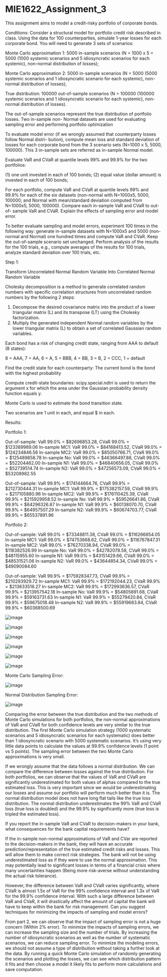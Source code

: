# MIE1622_Assignment_3
 
This assignment aims to model a credit-risky portfolio of corporate bonds. 

Conditions:
Consider a structural model for portfolio credit risk described in class. Using the data for 100 counterparties,
simulate 1-year losses for each corporate bond. You will need to generate 3 sets of scenarios:

Monte Carlo approximation 1: 5000 in-sample scenarios (N = 1000 x 5 = 5000 (1000 systemic
scenarios and 5 idiosyncratic scenarios for each systemic), non-normal distribution of losses);

Monte Carlo approximation 2: 5000 in-sample scenarios (N = 5000 (5000 systemic scenarios
and 1 idiosyncratic scenario for each systemic), non-normal distribution of losses);

True distribution: 100000 out-of-sample scenarios (N = 100000 (100000 systemic scenarios
and 1 idiosyncratic scenario for each systemic), non-normal distribution of losses).

The out-of-sample scenarios represent the true distribution of portfolio losses. Two in-sample non-
Normal datasets are used for evaluating sampling error and performing portfolio optimization

To evaluate model error (if we wrongly assumed that counterparty losses follow Normal distri-
bution), compute mean loss and standard deviation of losses for each corporate bond from the
3 scenario sets (N=1000 x 5, 5000, 100000). This 3 in-sample sets are referred as in-sample Normal
model.

Evaluate VaR and CVaR at quantile levels 99% and 99.9% for the two portfolios:

(1) one unit invested in each of 100 bonds;
(2) equal value (dollar amount) is invested in each of 100 bonds;

For each portfolio, compute VaR and CVaR at quantile levels 99% and 99.9% for each of the six
datasets (non-normal with N=1000x5, 5000, 100000; and Normal with mean/standard deviation
computed from N=1000x5, 5000, 100000). Compare each in-sample VaR and CVaR to out-of-
sample VaR and CVaR. Explain the effects of sampling error and model error.

To better evaluate sampling and model errors, experiment 100 times in the following
way: generate in-sample datasets with N=1000x5 and 5000 (non-normal and Normal) one hundred
times and compute VaR and CVaR. Keep the out-of-sample scenario set unchanged. Perform
analysis of the results for the 100 trials, e.g., compute averages of the results for 100 trials, analyze
standard deviation over 100 trials, etc.

Step 1:

Transform Uncorrelated Normal Random Variable Into Correlated Normal Random Variable

Cholesky decomposition is a method to generate correlated random numbers with specific correlation structures from uncorrelated random numbers by the following 2 steps:

1.   Decompose the desired covariance matrix into the product of a lower triangular matrix (L) and its transpose (LT) using the Cholesky factorization.
2.   Multiply the generated independent Normal random variables by the lower triangular matrix (L) to obtain a set of correlated Gaussian random variables.

Each bond has a risk of changing credit state, ranging from AAA to default (8 states):

8 = AAA, 7 = AA, 6 = A, 5 = BBB, 4 = BB, 3 = B, 2 = CCC, 1 = default

Find the credit state for each counterparty: The current bond is the bond with the highest probability

Compute credit-state boundaries: scipy.special.ndtri is used to return the argument x for which the area under the Gaussian probability density function equals y.

Monte Carlo is used to estimate the bond transition state.

Two scenarios are 1 unit in each, and equal $ in each.

Results:

Portfolio 1:

Out-of-sample: VaR 99.0% = $82696853.28, CVaR 99.0% = $123389989.06
In-sample MC1: VaR 99.0% = $84168413.52, CVaR 99.0% = $124234846.56
In-sample MC2: VaR 99.0% = $85050766.71, CVaR 99.0% = $125489858.78
In-sample No: VaR 99.0% = $46366497.88, CVaR 99.0% = $52204462.00
In-sample N1: VaR 99.0% = $46840656.05, CVaR 99.0% = $52739514.74
In-sample N2: VaR 99.0% = $47256573.09, CVaR 99.0% = $53208982.55

Out-of-sample: VaR 99.9% = $174144664.76, CVaR 99.9% = $212730444.31
In-sample MC1: VaR 99.9% = $175382157.59, CVaR 99.9% = $217105880.96
In-sample MC2: VaR 99.9% = $176110425.39, CVaR 99.9% = $215929958.52
In-sample No: VaR 99.9% = $59526641.86, CVaR 99.9% = $64296326.87
In-sample N1: VaR 99.9% = $60138070.70, CVaR 99.9% = $64957507.29
In-sample N2: VaR 99.9% = $60674703.77, CVaR 99.9% = $65537891.96


Portfolio 2:

Out-of-sample: VaR 99.0% = $73348811.38, CVaR 99.0% = $116266854.05
In-sample MC1: VaR 99.0% = $74753668.62, CVaR 99.0% = $116767847.31
In-sample MC2: VaR 99.0% = $76270338.94, CVaR 99.0% = $118382526.99
In-sample No: VaR 99.0% = $42782078.58, CVaR 99.0% = $48115955.60
In-sample N1: VaR 99.0% = $43151429.66, CVaR 99.0% = $48531521.06
In-sample N2: VaR 99.0% = $43644854.34, CVaR 99.0% = $49090084.60

Out-of-sample: VaR 99.9% = $175928347.73, CVaR 99.9% = $210293929.72
In-sample MC1: VaR 99.9% = $172192044.23, CVaR 99.9% = $213633516.27
In-sample MC2: VaR 99.9% = $172993636.57, CVaR 99.9% = $213957542.18
In-sample No: VaR 99.9% = $54805891.68, CVaR 99.9% = $59163731.63
In-sample N1: VaR 99.9% = $55279420.84, CVaR 99.9% = $59675018.48
In-sample N2: VaR 99.9% = $55919683.84, CVaR 99.9% = $60368500.69

![image](https://github.com/user-attachments/assets/9011ef66-df73-4e63-be3e-5fd4d60da8dd)

![image](https://github.com/user-attachments/assets/6fce5498-860f-4791-ac59-c1738158678a)

![image](https://github.com/user-attachments/assets/6b1164b3-8019-404f-8c10-8c39cb2992ee)

![image](https://github.com/user-attachments/assets/8bf8f3e3-8794-4fbd-b37c-b6c183acfe2b)

![image](https://github.com/user-attachments/assets/3a7bfb2f-7fd3-4a62-ba0f-38d9558d199a)

![image](https://github.com/user-attachments/assets/30055070-b627-4ad5-89cf-ccb712db3abf)

Monte Carlo Sampling Error:

![image](https://github.com/user-attachments/assets/41dbb4cd-1ed1-4052-82db-ff51ec277733)

Normal Distribution Sampling Error:

![image](https://github.com/user-attachments/assets/6c5ff34f-636b-4776-9fdc-cf53cbd440ad)

Comparing the error between the true distribution and the two methods of Monte Carlo simulations for both portfolios, the non-normal approximations of VaR and CVaR for both confidence levels are very similar to the true distribution. The first Monte Carlo simulation strategy (1000 systematic scenarios and 5 idiosyncratic scenarios for each systematic) does better than 1 idiosyncratic scenario with 5000 systematic scenarios. It’s using very little data points to calculate the values at 99.9% confidence levels (1 point vs 5 points). The sampling error between the two Monte Carlo approximations is very small.

If we wrongly assume that the data follows a normal distribution. We can compare the difference between losses against the true distribution. For both portfolios, we can observe that the values of VaR and CVaR are significantly underestimated for both values of alphas compared to the true estimated loss. This is very important since we would be underestimating our losses and assume our portfolio will perform much better than it is. The normal distribution model does not have long flat tails like the true loss distribution. The normal distribution underestimates the 99% VaR and CVaR loss (true loss is doubled) and the 99.9% by significantly more (true loss is tripled the estimated loss).

If you report the in-sample VaR and CVaR to decision-makers in your bank, what consequences for the bank capital requirements have?

If the in-sample non-normal approximations of VaR and CVar are reported to the decision-makers in the bank, they will have an accurate prediction/representation of the true estimated credit risks and losses. This will allow them to make correct risk strategies. The bank will not be using underestimated loss as if they were to use the normal approximation. This may potentially lead to significant losses in terms of a financial crisis where many uncertainties happen (Being more risk-averse without understanding the actual risk tolerance).

However, the difference between VaR and CVaR varies significantly, where CVaR is almost 1.5x of VaR for the 99% confidence interval and 1.3x of VaR for the 99.9% confidence interval. With such a large difference between VaR and CVaR, it will drastically affect the amount of capital the bank will have to keep within the bank for risk management.
Can you suggest techniques for minimizing the impacts of sampling and model errors?

From part 2, we can observe that the impact of sampling error is not a huge concern (Within 2% error). To minimize the impacts of sampling errors, we can increase the sampling size and the number of trials. By increasing the number of idiosyncratic scenarios as well as the number of systematic scenarios, we can reduce sampling error.
To minimize the modeling errors, we should not assume a type of distribution without taking a further look at the data. By running a quick Monte Carlo simulation of randomly generating the scenarios and plotting the losses, we can see which distribution pattern it fits and then choose a model it likely fits to perform more calculations and save computation.
